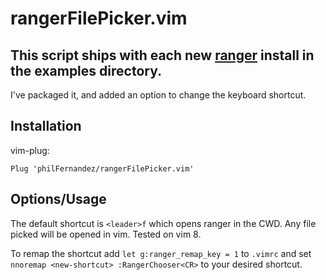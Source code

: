 # rangerFilePicker.vim

## This script ships with each new [ranger](https://github.com/ranger/ranger) install in the examples directory.

I've packaged it, and added an option to change the keyboard shortcut.

## Installation

vim-plug:

    Plug 'philFernandez/rangerFilePicker.vim'


## Options/Usage

The default shortcut is `<leader>f` which opens ranger in the CWD. Any file picked
will be opened in vim. Tested on vim 8.

To remap the shortcut add `let g:ranger_remap_key = 1` to `.vimrc` and
set `nnoremap <new-shortcut> :RangerChooser<CR>` to your desired shortcut.


